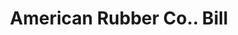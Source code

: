 ---
doi: 10.7916/D8DB9D2G
date_other: '1870'
date_other_textual: 1870-1879
form: printed ephemera
genre:
- Invoices
name:
- American Rubber Co.
object_in_context_url: https://biggert.cul.columbia.edu/items/view/ave_biggert_01775
subject_hierarchical_geographic:
- Boston, Massachusetts, United States
subject_name:
- American Rubber Co.
title: American Rubber Co.. Bill
sort_title: American Rubber Co.. Bill
call_number: ave_biggert_01775
coordinates:
- 42.35805555555556,-71.06361111111111
pid: ave_biggert_01775
identifiers: ave_biggert_01775
thumbnail: https://derivativo-1.library.columbia.edu/iiif/2/ldpd:490844/full/!256,256/0/native.jpg
permalink: "/biggert/ave_biggert_01775/"
layout: iiif-image-page
---